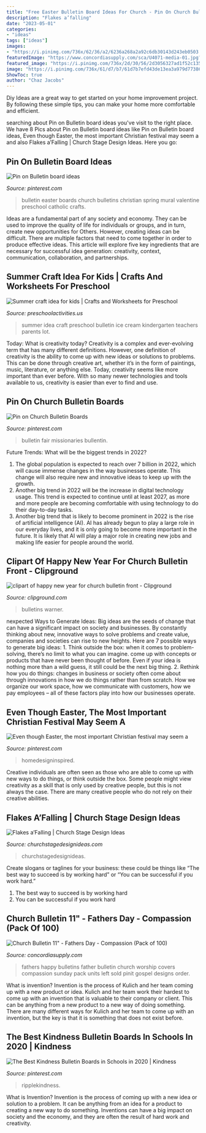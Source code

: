 ```yaml
---
title: "Free Easter Bulletin Board Ideas For Church - Pin On Church Bulletin Boards"
description: "Flakes a’falling"
date: "2023-05-01"
categories:
- "ideas"
tags: ["ideas"]
images:
- "https://i.pinimg.com/736x/62/36/a2/6236a268a2a92c6db30143d243eb0503.jpg"
featuredImage: "https://www.concordiasupply.com/sca/U4071-media-01.jpg?resizeid=3&amp;resizeh=600&amp;resizew=600"
featured_image: "https://i.pinimg.com/736x/2d/30/56/2d3056327ad1f52c135854596cad11f4.jpg"
image: "https://i.pinimg.com/736x/61/d7/b7/61d7b7efd43de13ea3a979d77386d770--missions-decor-mission-projects.jpg"
ShowToc: true
author: "Chaz Jacobs"
---
```



Diy Ideas are a great way to get started on your home improvement project. By following these simple tips, you can make your home more comfortable and efficient.

	

		
searching about Pin on Bulletin board ideas you've visit to the right place. We have 8 Pics about Pin on Bulletin board ideas like Pin on Bulletin board ideas, Even though Easter, the most important Christian festival may seem a and also Flakes a’Falling | Church Stage Design Ideas. Here you go:
		
    
## Pin On Bulletin Board Ideas

<img loading=lazy src="https://i.pinimg.com/736x/62/36/a2/6236a268a2a92c6db30143d243eb0503.jpg" onerror="this.onerror=null;this.src='https://tse3.mm.bing.net/th?id=OIP.U5qGH8kTSWm4BJIg_bE3RQHaGC&amp;pid=15.1';" alt="Pin on Bulletin board ideas">

_Source: pinterest.com_

>bulletin easter boards church bulletins christian spring mural valentine preschool catholic crafts. 

	

Ideas are a fundamental part of any society and economy. They can be used to improve the quality of life for individuals or groups, and in turn, create new opportunities for Others. However, creating ideas can be difficult. There are multiple factors that need to come together in order to produce effective ideas. This article will explore five key ingredients that are necessary for successful idea generation: creativity, context, communication, collaboration, and partnerships.

    
## Summer Craft Idea For Kids | Crafts And Worksheets For Preschool

<img loading=lazy src="http://www.preschoolactivities.us/wp-content/uploads/2015/07/ice-cream-bulletin-board-300x293.jpg" onerror="this.onerror=null;this.src='https://tse2.mm.bing.net/th?id=OIP.9-OfU6_sn7PZn4x2egA77gHaHO&amp;pid=15.1';" alt="Summer craft idea for kids | Crafts and Worksheets for Preschool">

_Source: preschoolactivities.us_

>summer idea craft preschool bulletin ice cream kindergarten teachers parents lot. 

	

Today: What is creativity today?
Creativity is a complex and ever-evolving term that has many different definitions. However, one definition of creativity is the ability to come up with new ideas or solutions to problems. This can be done through creative art, whether it’s in the form of paintings, music, literature, or anything else. Today, creativity seems like more important than ever before. With so many newer technologies and tools available to us, creativity is easier than ever to find and use.

    
## Pin On Church Bulletin Boards

<img loading=lazy src="https://i.pinimg.com/736x/61/d7/b7/61d7b7efd43de13ea3a979d77386d770--missions-decor-mission-projects.jpg" onerror="this.onerror=null;this.src='https://tse3.mm.bing.net/th?id=OIP.sEGJNqnS4PTm2NieeetOUQHaFj&amp;pid=15.1';" alt="Pin on Church Bulletin Boards">

_Source: pinterest.com_

>bulletin fair missionaries bullentin. 

	

Future Trends: What will be the biggest trends in 2022?
1. The global population is expected to reach over 7 billion in 2022, which will cause immense changes in the way businesses operate. This change will also require new and innovative ideas to keep up with the growth.
2. Another big trend in 2022 will be the increase in digital technology usage. This trend is expected to continue until at least 2027, as more and more people are becoming comfortable with using technology to do their day-to-day tasks.
3. Another big trend that is likely to become prominent in 2022 is the rise of artificial intelligence (AI). AI has already begun to play a large role in our everyday lives, and it is only going to become more important in the future. It is likely that AI will play a major role in creating new jobs and making life easier for people around the world.

    
## Clipart Of Happy New Year For Church Bulletin Front - Clipground

<img loading=lazy src="https://clipground.com/images/clipart-of-happy-new-year-for-church-bulletin-front-16.jpg" onerror="this.onerror=null;this.src='https://tse3.mm.bing.net/th?id=OIP.g-WSar-B8Hs-Z3pYskFp3AAAAA&amp;pid=15.1';" alt="clipart of happy new year for church bulletin front - Clipground">

_Source: clipground.com_

>bulletins warner. 

	

nexpected Ways to Generate Ideas:
Big ideas are the seeds of change that can have a significant impact on society and businesses. By constantly thinking about new, innovative ways to solve problems and create value, companies and societies can rise to new heights. Here are 7 possible ways to generate big ideas: 1. Think outside the box: when it comes to problem-solving, there’s no limit to what you can imagine. come up with concepts or products that have never been thought of before. Even if your idea is nothing more than a wild guess, it still could be the next big thing. 2. Rethink how you do things: changes in business or society often come about through innovations in how we do things rather than from scratch. How we organize our work space, how we communicate with customers, how we pay employees – all of these factors play into how our businesses operate.

    
## Even Though Easter, The Most Important Christian Festival May Seem A

<img loading=lazy src="https://i.pinimg.com/736x/fa/a2/85/faa28528568552638ef3ed190d471231.jpg" onerror="this.onerror=null;this.src='https://tse3.mm.bing.net/th?id=OIP.drD6RPfiaxAwsUwspLVq-wHaPz&amp;pid=15.1';" alt="Even though Easter, the most important Christian festival may seem a">

_Source: pinterest.com_

>homedesigninspired. 

	

Creative individuals are often seen as those who are able to come up with new ways to do things, or think outside the box. Some people might view creativity as a skill that is only used by creative people, but this is not always the case. There are many creative people who do not rely on their creative abilities.

    
## Flakes A’Falling | Church Stage Design Ideas

<img loading=lazy src="http://churchstagedesignideas.com/wp-content/uploads/2014/11/Flakes-aFalling-Stage-Design.jpg" onerror="this.onerror=null;this.src='https://tse2.mm.bing.net/th?id=OIP.UYH03JimzuEcAe7VsGhMbgHaC3&amp;pid=15.1';" alt="Flakes a’Falling | Church Stage Design Ideas">

_Source: churchstagedesignideas.com_

>churchstagedesignideas. 

	

Create slogans or taglines for your business: these could be things like “The best way to succeed is by working hard” or “You can be successful if you work hard.”
1. The best way to succeed is by working hard 
2. You can be successful if you work hard 

    
## Church Bulletin 11&quot; - Fathers Day - Compassion (Pack Of 100)

<img loading=lazy src="https://www.concordiasupply.com/sca/U4071-media-01.jpg?resizeid=3&amp;resizeh=600&amp;resizew=600" onerror="this.onerror=null;this.src='https://tse2.mm.bing.net/th?id=OIP.ppKsxAXTJ9z9RG0cQW2_DgAAAA&amp;pid=15.1';" alt="Church Bulletin 11&quot; - Fathers Day - Compassion (Pack of 100)">

_Source: concordiasupply.com_

>fathers happy bulletins father bulletin church worship covers compassion sunday pack units left sold pinit gospel designs order. 

	

What is invention?
Invention is the process of Kulich and her team coming up with a new product or idea. Kulich and her team work their hardest to come up with an invention that is valuable to their company or client. This can be anything from a new product to a new way of doing something. There are many different ways for Kulich and her team to come up with an invention, but the key is that it is something that does not exist before.

    
## The Best Kindness Bulletin Boards In Schools In 2020 | Kindness

<img loading=lazy src="https://i.pinimg.com/736x/2d/30/56/2d3056327ad1f52c135854596cad11f4.jpg" onerror="this.onerror=null;this.src='https://tse2.mm.bing.net/th?id=OIP.8gtPh-sfA_Ijl_EBcG1yMwHaEv&amp;pid=15.1';" alt="The Best Kindness Bulletin Boards in Schools in 2020 | Kindness">

_Source: pinterest.com_

>ripplekindness. 

	

What is Invention?
Invention is the process of coming up with a new idea or solution to a problem. It can be anything from an idea for a product to creating a new way to do something. Inventions can have a big impact on society and the economy, and they are often the result of hard work and creativity.

